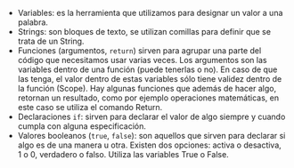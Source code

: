 
 * Variables: es la herramienta que utilizamos para designar un valor a una palabra. 
 * Strings: son bloques de texto, se utilizan comillas para definir que se trata de un String.
 * Funciones (argumentos, `return`) sirven para agrupar una parte del código que necesitamos usar varias veces. Los argumentos son las variables dentro de una función (puede tenerlas o no). En caso de que las tenga, el valor dentro de estas variables sólo tiene validez dentro de la función (Scope). Hay algunas funciones que además de hacer algo, retornan un resultado, como por ejemplo operaciones matemáticas, en este caso se utiliza el comando Return. 
 * Declaraciones `if`: sirven para declarar el valor de algo siempre y cuando cumpla con alguna especificación. 
 * Valores booleanos (`true`, `false`): son aquellos que sirven para declarar si algo es de una manera u otra. Existen dos opciones: activa o desactiva, 1 o 0, verdadero o falso. Utiliza las variables True o False.
 